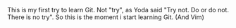 This is my first try to learn Git.
Not "try", as Yoda said "Try not. Do or do not. There is no try".
So this is the moment i start learning Git.
(And Vim)



